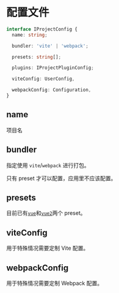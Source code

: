 # 配置文件

```ts
interface IProjectConfig {
  name: string;

  bundler: 'vite' | 'webpack';

  presets: string[];

  plugins: IProjectPluginConfig;

  viteConfig: UserConfig,

  webpackConfig: Configuration,
}
```

## name

项目名

## bundler

指定使用 `vite`/`webpack` 进行打包。

只有 preset 才可以配置，应用里不应该配置。

## presets

目前已有[`vue`](/preset/preset-vue)和[`vue2`](perset/preset-vue2)两个 preset。

## viteConfig

用于特殊情况需要定制 Vite 配置。

## webpackConfig

用于特殊情况需要定制 Webpack 配置。
